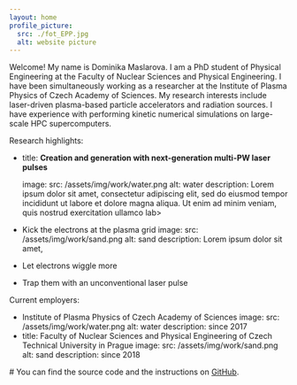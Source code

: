 ```yaml
---
layout: home
profile_picture:
  src: ./fot_EPP.jpg
  alt: website picture
---
```


<p>
 Welcome! My name is Dominika Maslarova. I am a PhD student of Physical Engineering at the Faculty of Nuclear Sciences and Physical Engineering.
I have been simultaneously working as a researcher at the Institute of Plasma Physics of Czech Academy of Sciences.
My research interests include laser-driven plasma-based particle accelerators and radiation sources. I have experience with performing kinetic numerical simulations on large-scale HPC supercomputers.

<!-- 
#This site serves as an example for the Bay Jekyll theme. Bay is a very simple and minimal theme, directly inspired by Dan Grover's <a href="http://dangrover.com">website</a>.
-->
</p>

Research highlights:
  - title: <b>Creation and generation with next-generation multi-PW laser pulses</b>

    image:
      src: /assets/img/work/water.png
      alt: water
    description: Lorem ipsum dolor sit amet, consectetur adipiscing elit, sed do eiusmod tempor incididunt ut labore et dolore magna aliqua. Ut enim ad minim veniam, quis nostrud exercitation ullamco lab>
  - Kick the electrons at the plasma grid
    image:
      src: /assets/img/work/sand.png
      alt: sand
    description: Lorem ipsum dolor sit amet,
  - Let electrons wiggle more

  -  Trap them with an unconventional laser pulse

<p>

Current employers:
  - Institute of Plasma Physics of Czech Academy of Sciences
    image:
      src: /assets/img/work/water.png
      alt: water
    description: since 2017
  - title: Faculty of Nuclear Sciences and Physical Engineering of Czech Technical University in Prague
    image:
      src: /assets/img/work/sand.png
      alt: sand
    description: since 2018





<p>
#  You can find the source code and the instructions on <a href="https://github.com/eliottvincent/bay">GitHub</a>.
</p>
